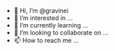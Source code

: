 - 👋 Hi, I’m @gravinei
- 👀 I’m interested in ...
- 🌱 I’m currently learning ...
- 💞️ I’m looking to collaborate on ...
- 📫 How to reach me ...

<!---
gravinei/gravinei is a ✨ special ✨ repository because its `README.md` (this file) appears on your GitHub profile.
You can click the Preview link to take a look at your changes.
--->
